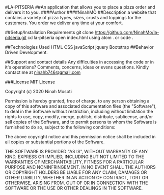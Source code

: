 #LA-PITSERIA
##An application that allows you to place a pizza order and delivers it to you.
####Author
####NinahMO
##Description
a website that contains a variety of pizza types, sizes, crusts and toppings for the customers. You order we deliver any time at your comfort.

##Setup/Installation Requirements
git clone https://github.com/NinahMo/la-pitseria.git
cd la-pitseria
open index.html using atom . or code .

##Technologies Used
HTML
CSS
javaScript
jquery
Bootstrap
##Behavior Driven Development.

##Support and contact details
Any difficulties in accessing the code or in it's operations? Comments, concerns, ideas or evens questions. Kindly contact me at ninahb746@gmail.com 

###License
MIT License

Copyright (c) 2020 Ninah Mosoti

Permission is hereby granted, free of charge, to any person obtaining a copy of this software and associated documentation files (the "Software"), to deal in the Software without restriction, including without limitation the rights to use, copy, modify, merge, publish, distribute, sublicense, and/or sell copies of the Software, and to permit persons to whom the Software is furnished to do so, subject to the following conditions:

The above copyright notice and this permission notice shall be included in all copies or substantial portions of the Software.

THE SOFTWARE IS PROVIDED "AS IS", WITHOUT WARRANTY OF ANY KIND, EXPRESS OR IMPLIED, INCLUDING BUT NOT LIMITED TO THE WARRANTIES OF MERCHANTABILITY, FITNESS FOR A PARTICULAR PURPOSE AND NONINFRINGEMENT. IN NO EVENT SHALL THE AUTHORS OR COPYRIGHT HOLDERS BE LIABLE FOR ANY CLAIM, DAMAGES OR OTHER LIABILITY, WHETHER IN AN ACTION OF CONTRACT, TORT OR OTHERWISE, ARISING FROM, OUT OF OR IN CONNECTION WITH THE SOFTWARE OR THE USE OR OTHER DEALINGS IN THE SOFTWARE.